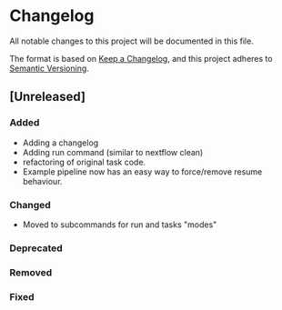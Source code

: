 # Changelog

All notable changes to this project will be documented in this file.

The format is based on [Keep a Changelog](https://keepachangelog.com/en/1.1.0/),
and this project adheres to [Semantic Versioning](https://semver.org/spec/v2.0.0.html).

## [Unreleased]

### Added

* Adding a changelog
* Adding run command (similar to nextflow clean)
* refactoring of original task code.
* Example pipeline now has an easy way to force/remove resume behaviour.

### Changed

* Moved to subcommands for run and tasks "modes"

### Deprecated

### Removed

### Fixed





